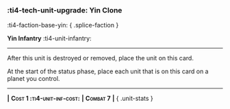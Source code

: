 ### :ti4-tech-unit-upgrade: **Yin Clone**
:ti4-faction-base-yin:
{ .splice-faction }

**Yin Infantry** :ti4-unit-infantry:

---

After this unit is destroyed or removed, place the unit on this card.

At the start of the status phase, place each unit that is on this card on a planet you control.

---

__|__ <span style="font-variant:small-caps;white-space: nowrap;">**Cost 1 :ti4-unit-inf-cost:**</span> __|__ <span style="font-variant:small-caps;white-space: nowrap;">**Combat 7**</span> __|__
{ .unit-stats }
